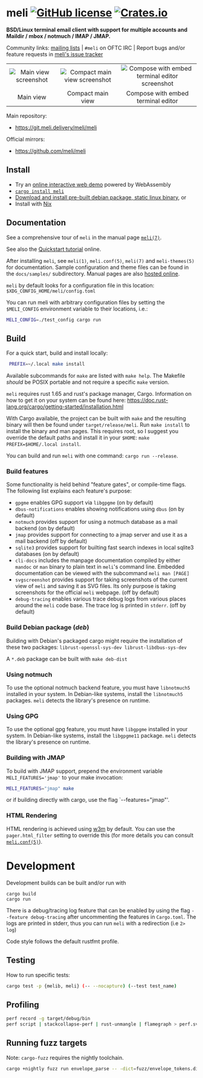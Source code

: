 # meli [![GitHub license](https://img.shields.io/github/license/meli/meli)](https://github.com/meli/meli/blob/master/COPYING) [![Crates.io](https://img.shields.io/crates/v/meli)](https://crates.io/crates/meli)

**BSD/Linux terminal email client with support for multiple accounts and Maildir / mbox / notmuch / IMAP / JMAP.**

Community links:
[mailing lists](https://lists.meli.delivery/) | `#meli` on OFTC IRC | Report bugs and/or feature requests in [meli's issue tracker](https://git.meli.delivery/meli/meli/issues "meli gitea issue tracker")

| | | |
:---:|:---:|:---:
![Main view screenshot](./docs/screenshots/main.webp "mail meli view screenshot")  |  ![Compact main view screenshot](./docs/screenshots/compact.webp "compact main view screenshot") | ![Compose with embed terminal editor screenshot](./docs/screenshots/compose.webp "composing view screenshot")
Main view             |  Compact main view | Compose with embed terminal editor

Main repository:
* https://git.meli.delivery/meli/meli

Official mirrors:
* https://github.com/meli/meli

## Install
- Try an [online interactive web demo](https://meli.delivery/wasm2.html "online interactive web demo") powered by WebAssembly
- [`cargo install meli`](https://crates.io/crates/meli "crates.io meli package")
- [Download and install pre-built debian package, static linux binary](https://github.com/meli/meli/releases/ "github releases for meli"), or
- Install with [Nix](https://search.nixos.org/packages?show=meli&query=meli&from=0&size=30&sort=relevance&channel=unstable#disabled "nixos package search results for 'meli'")

## Documentation

See a comprehensive tour of `meli` in the manual page [`meli(7)`](./docs/meli.7).

See also the [Quickstart tutorial](https://meli.delivery/documentation.html#quick-start) online.

After installing `meli`, see `meli(1)`, `meli.conf(5)`, `meli(7)` and `meli-themes(5)` for documentation. Sample configuration and theme files can be found in the `docs/samples/` subdirectory. Manual pages are also [hosted online](https://meli.delivery/documentation.html "meli documentation").

`meli` by default looks for a configuration file in this location: `$XDG_CONFIG_HOME/meli/config.toml`

You can run meli with arbitrary configuration files by setting the `$MELI_CONFIG`
environment variable to their locations, i.e.:

```sh
MELI_CONFIG=./test_config cargo run
```

## Build
For a quick start, build and install locally:

```sh
 PREFIX=~/.local make install
```

Available subcommands for `make` are listed with `make help`. The Makefile *should* be POSIX portable and not require a specific `make` version.

`meli` requires rust 1.65 and rust's package manager, Cargo. Information on how
to get it on your system can be found here: <https://doc.rust-lang.org/cargo/getting-started/installation.html>

With Cargo available, the project can be built with `make` and the resulting binary will then be found under `target/release/meli`. Run `make install` to install the binary and man pages. This requires root, so I suggest you override the default paths and install it in your `$HOME`: `make PREFIX=$HOME/.local install`.

You can build and run `meli` with one command: `cargo run --release`.

### Build features

Some functionality is held behind "feature gates", or compile-time flags. The following list explains each feature's purpose:

- `gpgme` enables GPG support via `libgpgme` (on by default)
- `dbus-notifications` enables showing notifications using `dbus` (on by default)
- `notmuch` provides support for using a notmuch database as a mail backend (on by default)
- `jmap` provides support for connecting to a jmap server and use it as a mail backend (off by default)
- `sqlite3` provides support for builting fast search indexes in local sqlite3 databases (on by default)
- `cli-docs` includes the manpage documentation compiled by either `mandoc` or `man` binary to plain text in `meli`'s command line. Embedded documentation can be viewed with the subcommand `meli man [PAGE]`
- `svgscreenshot` provides support for taking screenshots of the current view of `meli` and saving it as SVG files. Its only purpose is taking screenshots for the official `meli` webpage. (off by default)
- `debug-tracing` enables various trace debug logs from various places around the `meli` code base. The trace log is printed in `stderr`. (off by default)

### Build Debian package (*deb*)

Building with Debian's packaged cargo might require the installation of these
two packages: `librust-openssl-sys-dev librust-libdbus-sys-dev`

A `*.deb` package can be built with `make deb-dist`

### Using notmuch

To use the optional notmuch backend feature, you must have `libnotmuch5` installed in your system. In Debian-like systems, install the `libnotmuch5` packages. `meli` detects the library's presence on runtime.

### Using GPG

To use the optional gpg feature, you must have `libgpgme` installed in your system. In Debian-like systems, install the `libgpgme11` package. `meli` detects the library's presence on runtime.

### Building with JMAP

To build with JMAP support, prepend the environment variable `MELI_FEATURES='jmap'` to your make invocation:

```sh
MELI_FEATURES="jmap" make
```

or if building directly with cargo, use the flag `--features="jmap"'.

### HTML Rendering

HTML rendering is achieved using [w3m](https://github.com/tats/w3m) by default.
You can use the `pager.html_filter` setting to override this (for more details you can consult [`meli.conf(5)`](./docs/meli.conf.5)).

# Development

Development builds can be built and/or run with

```
cargo build
cargo run
```

There is a debug/tracing log feature that can be enabled by using the flag
`--feature debug-tracing` after uncommenting the features in `Cargo.toml`. The logs
are printed in stderr, thus you can run `meli` with a redirection (i.e `2> log`)

Code style follows the default rustfmt profile.

## Testing

How to run specific tests:

```sh
cargo test -p {melib, meli} (-- --nocapture) (--test test_name)
```

## Profiling

```sh
perf record -g target/debug/bin
perf script | stackcollapse-perf | rust-unmangle | flamegraph > perf.svg
```

## Running fuzz targets

Note: `cargo-fuzz` requires the nightly toolchain.

```sh
cargo +nightly fuzz run envelope_parse -- -dict=fuzz/envelope_tokens.dict
```
